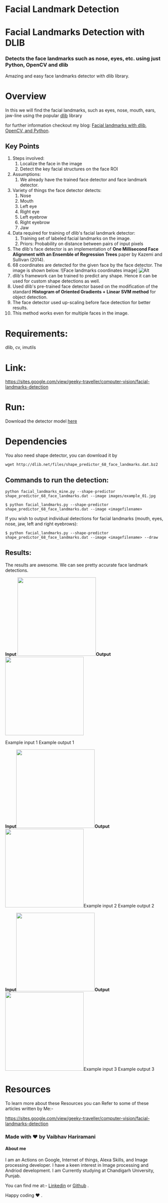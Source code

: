# Facial Landmark Detection 


# Facial Landmarks Detection with DLIB
### Detects the face landmarks such as nose, eyes, etc. using just Python, OpenCV and dlib

Amazing and easy face landmarks detector with dlib library.
# Overview
In this we will find the facial landmarks, such as eyes, nose, mouth, ears, jaw-line using the popular [dlib](http://dlib.net/) library

for further information checkout my blog: [Facial landmarks with dlib, OpenCV, and Python](https://sites.google.com/view/geeky-traveller/computer-vision/facial-landmarks-detection). 
## **Key Points**
1. Steps involved:
    1. Localize the face in the image
    2. Detect the key facial structures on the face ROI
2. Assumptions:
    1. We already have the trained face detector and face landmark detector.
3. Variety of things the face detector detects:
    1. Nose
    2. Mouth
    3. Left eye
    4. Right eye
    5. Left eyebrow
    6. Right eyebrow
    7. Jaw
4. Data required for training of dlib's facial landmark detector:
    1. Training set of labeled facial landmarks on the image.
    2. Priors: Probability on distance between pairs of input pixels
5. The dlib's face detector is an implementation of **One Millisecond Face Alignment with an Ensemble of Regression Trees** paper by Kazemi and Sullivan (2014).
6. 68 coordinates are detected for the given face by the face detector. The image is shown below.
![Face landmarks coordinates image]
![Alt](https://github.com/vaibhavhariaramani/Facial-Landmarks-Detection-with-DLIB/blob/master/1_mArsPXT2PB19dF4sPR-VSA.jpeg)
7. dlib's framework can be trained to predict any shape. Hence it can be used for custom shape detections as well.
8. Used dlib's pre-trained face detector based on the modification of the standard **Histogram of Oriented Gradients + Linear SVM method** for object detection.
9. The face detector used up-scaling before face detection for better results.
10. This method works even for multiple faces in the image.
# Requirements:

dlib, cv, imutils


# Link:
https://sites.google.com/view/geeky-traveller/computer-vision/facial-landmarks-detection

# Run:
Download the detector model [here](http://dlib.net/files/shape_predictor_68_face_landmarks.dat.bz2)
# Dependencies
You also need shape detector, you can download it by 
```
wget http://dlib.net/files/shape_predictor_68_face_landmarks.dat.bz2
```
 ## **Commands to run the detection:**
 ```
python facial_landmarks_mine.py --shape-predictor shape_predictor_68_face_landmarks.dat --image images/example_01.jpg
```
```
$ python facial_landmarks.py --shape-predictor shape_predictor_68_face_landmarks.dat --image <imagefilename>
```

If you wish to output individual detections for facial landmarks (mouth, eyes, nose, jaw, left and right eyebrows):
```
$ python facial_landmarks.py --shape-predictor shape_predictor_68_face_landmarks.dat --image <imagefilename> --draw
```
## **Results:**
The results are awesome. We can see pretty accurate face landmark detections.

**Input**
<img src="https://github.com/vaibhavhariaramani/Facial-Landmarks-Detection-with-DLIB/blob/master/input%20images/test4.jpg" width="250"/>**Output**<img src="https://github.com/vaibhavhariaramani/Facial-Landmarks-Detection-with-DLIB/blob/master/output%20images/Output_screenshot_text4.png" width="250"/>


Example input 1      Example output 1

**Input**<img src="https://github.com/vaibhavhariaramani/Facial-Landmarks-Detection-with-DLIB/blob/master/input%20images/test5.jpg" width="250"/>**Output**<img src="https://github.com/vaibhavhariaramani/Facial-Landmarks-Detection-with-DLIB/blob/master/output%20images/Output_screenshot_test5.png" width="250"/>Example input 2
Example output 2

**Input**<img src="https://github.com/vaibhavhariaramani/Facial-Landmarks-Detection-with-DLIB/blob/master/input%20images/test6.jpg" width="250"/>**Output**<img src="https://github.com/vaibhavhariaramani/Facial-Landmarks-Detection-with-DLIB/blob/master/output%20images/Output_screenshot_test6.png" width="250"/>Example input 3
Example output 3

# Resources 

To learn more about these Resources you can Refer to some of these articles written by Me:-

https://sites.google.com/view/geeky-traveller/computer-vision/facial-landmarks-detection

### Made with ❤️ by Vaibhav Hariramani
#### About me

I am an Actions on Google, Internet of things, Alexa Skills, and Image processing developer.
I have a keen interest in Image processing and Andriod development.
I am Currently studying at  Chandigarh University, Punjab.

You can find me at:-
[Linkedin](https://www.linkedin.com/in/vaibhav-hariramani-087488186/) or [Github](https://github.com/vaibhavhariaramani) .

Happy coding ❤️ .
